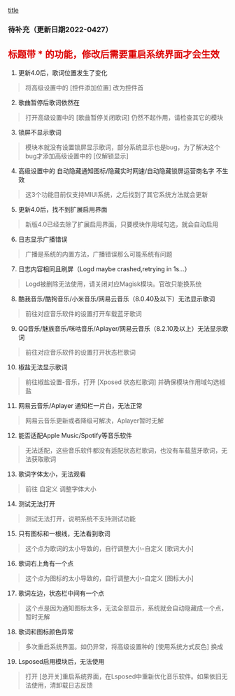 [title](app/UpdateTime.txt)
### 待补充（更新日期2022-0427）

## <font color="#dd0000">标题带 * 的功能，修改后需要重启系统界面才会生效</font>

 1. 更新4.0后，歌词位置发生了变化
> 将高级设置中的 [控件添加位置] 改为控件首
2. 歌曲暂停后歌词依然在
> 打开高级设置中的 [歌曲暂停关闭歌词] 仍然不起作用，请检查其它的模块
3. 锁屏不显示歌词
> 模块本就没有设置锁屏显示歌词，部分系统显示也是bug，为了解决这个bug才添加高级设置中的 [仅解锁显示]
4. 高级设置中的 自动隐藏通知图标/隐藏实时网速/自动隐藏锁屏运营商名字 不生效
> 这3个功能目前仅支持MIUI系统，之后找到了其它系统方法就会更新
5. 更新4.0后，找不到扩展启用界面
> 新版4.0已经去除了扩展启用界面，只要模块作用域勾选，就会自动启用
6. 日志显示广播错误
> 广播是系统的内置方法，广播错误那么可能系统有问题
7. 日志内容相同且刷屏（Logd maybe crashed,retrying in 1s...）
> Logd被删除无法使用，请关闭对应Magisk模块。官改只能换系统
8. 酷我音乐/酷狗音乐/小米音乐/网易云音乐（8.0.40及以下）无法显示歌词
> 前往对应音乐软件的设置打开车载蓝牙歌词
9. QQ音乐/魅族音乐/咪咕音乐/Aplayer/网易云音乐（8.2.10及以上）无法显示歌词
> 前往对应音乐软件的设置打开状态栏歌词
10. 椒盐无法显示歌词
> 前往椒盐设置-音乐，打开 [Xposed 状态栏歌词] 并确保模块作用域勾选椒盐
11. 网易云音乐/Aplayer 通知栏一片白，无法正常
> 网易云音乐更新或者降级可解决，Aplayer暂时无解
12. 能否适配Apple Music/Spotify等音乐软件
> 无法适配，这些音乐软件都没有适配状态栏歌词，也没有车载蓝牙歌词，无法获取歌词
13. 歌词字体太小，无法观看
> 前往 自定义 调整字体大小
14. 测试无法打开
> 测试无法打开，说明系统不支持测试功能
15. 只有图标和一根线，无法看到歌词
> 这个点为歌词的太小导致的，自行调整大小-自定义 [歌词大小]
16. 歌词右上角有一个点
> 这个点为图标的太小导致的，自行调整大小-自定义 [图标大小]
17. 歌词左边，状态栏中间有一个点
> 这个点是因为通知图标太多，无法全部显示，系统就会自动隐藏成一个点，暂时无解
18. 歌词和图标颜色异常
> 多次重启系统界面。如仍异常，将高级设置种的 [使用系统方式反色] 换成
19. Lsposed启用模块后，无法使用
> 打开 [总开关]重启系统界面，在Lsposed中重新优化音乐软件。如果依旧无法使用，清卸载日志反馈
